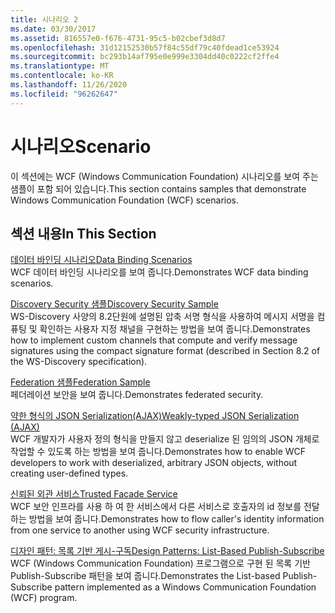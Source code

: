 ```yaml
---
title: 시나리오 2
ms.date: 03/30/2017
ms.assetid: 816557e0-f676-4731-95c5-b02cbef3d8d7
ms.openlocfilehash: 31d12152530b57f84c55df79c40fdead1ce53924
ms.sourcegitcommit: bc293b14af795e0e999e3304dd40c0222cf2ffe4
ms.translationtype: MT
ms.contentlocale: ko-KR
ms.lasthandoff: 11/26/2020
ms.locfileid: "96262647"
---
```

# <a name="scenario"></a><span data-ttu-id="a4060-102">시나리오</span><span class="sxs-lookup"><span data-stu-id="a4060-102">Scenario</span></span>

<span data-ttu-id="a4060-103">이 섹션에는 WCF (Windows Communication Foundation) 시나리오를 보여 주는 샘플이 포함 되어 있습니다.</span><span class="sxs-lookup"><span data-stu-id="a4060-103">This section contains samples that demonstrate Windows Communication Foundation (WCF) scenarios.</span></span>  
  
## <a name="in-this-section"></a><span data-ttu-id="a4060-104">섹션 내용</span><span class="sxs-lookup"><span data-stu-id="a4060-104">In This Section</span></span>  

 [<span data-ttu-id="a4060-105">데이터 바인딩 시나리오</span><span class="sxs-lookup"><span data-stu-id="a4060-105">Data Binding Scenarios</span></span>](data-binding-scenarios.md)  
 <span data-ttu-id="a4060-106">WCF 데이터 바인딩 시나리오를 보여 줍니다.</span><span class="sxs-lookup"><span data-stu-id="a4060-106">Demonstrates WCF data binding scenarios.</span></span>  
  
 [<span data-ttu-id="a4060-107">Discovery Security 샘플</span><span class="sxs-lookup"><span data-stu-id="a4060-107">Discovery Security Sample</span></span>](discovery-security-sample.md)  
 <span data-ttu-id="a4060-108">WS-Discovery 사양의 8.2단원에 설명된 압축 서명 형식을 사용하여 메시지 서명을 컴퓨팅 및 확인하는 사용자 지정 채널을 구현하는 방법을 보여 줍니다.</span><span class="sxs-lookup"><span data-stu-id="a4060-108">Demonstrates how to implement custom channels that compute and verify message signatures using the compact signature format (described in Section 8.2 of the WS-Discovery specification).</span></span>  
  
 [<span data-ttu-id="a4060-109">Federation 샘플</span><span class="sxs-lookup"><span data-stu-id="a4060-109">Federation Sample</span></span>](federation-sample.md)  
 <span data-ttu-id="a4060-110">페더레이션 보안을 보여 줍니다.</span><span class="sxs-lookup"><span data-stu-id="a4060-110">Demonstrates federated security.</span></span>  
  
 [<span data-ttu-id="a4060-111">약한 형식의 JSON Serialization(AJAX)</span><span class="sxs-lookup"><span data-stu-id="a4060-111">Weakly-typed JSON Serialization (AJAX)</span></span>](weakly-typed-json-serialization-sample.md)  
 <span data-ttu-id="a4060-112">WCF 개발자가 사용자 정의 형식을 만들지 않고 deserialize 된 임의의 JSON 개체로 작업할 수 있도록 하는 방법을 보여 줍니다.</span><span class="sxs-lookup"><span data-stu-id="a4060-112">Demonstrates how to enable WCF developers to work with deserialized, arbitrary JSON objects, without creating user-defined types.</span></span>  
  
 [<span data-ttu-id="a4060-113">신뢰된 외관 서비스</span><span class="sxs-lookup"><span data-stu-id="a4060-113">Trusted Facade Service</span></span>](trusted-facade-service.md)  
 <span data-ttu-id="a4060-114">WCF 보안 인프라를 사용 하 여 한 서비스에서 다른 서비스로 호출자의 id 정보를 전달 하는 방법을 보여 줍니다.</span><span class="sxs-lookup"><span data-stu-id="a4060-114">Demonstrates how to flow caller's identity information from one service to another using WCF security infrastructure.</span></span>  
  
 [<span data-ttu-id="a4060-115">디자인 패턴: 목록 기반 게시-구독</span><span class="sxs-lookup"><span data-stu-id="a4060-115">Design Patterns: List-Based Publish-Subscribe</span></span>](design-patterns-list-based-publish-subscribe.md)  
 <span data-ttu-id="a4060-116">WCF (Windows Communication Foundation) 프로그램으로 구현 된 목록 기반 Publish-Subscribe 패턴을 보여 줍니다.</span><span class="sxs-lookup"><span data-stu-id="a4060-116">Demonstrates the List-based Publish-Subscribe pattern implemented as a Windows Communication Foundation (WCF) program.</span></span>
